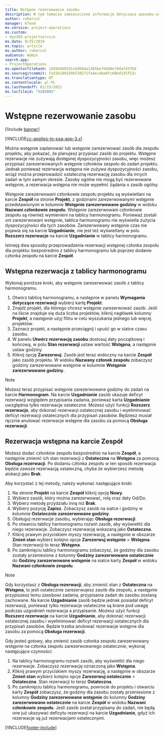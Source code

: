 ```yaml
---
title: Wstępne rezerwowanie zasobu
description: W tym temacie zamieszczono informacje dotyczące sposobu wstępnego planowania, czyli inaczej wstępnego rezerwowania, członków zespołu projektu.
author: ruhercul
manager: kfend
ms.service: project-operations
ms.custom:
- dyn365-projectservice
ms.date: 9/25/2019
ms.topic: article
ms.author: ruhercul
audience: Admin
search.app:
- ProjectOperations
ms.openlocfilehash: 1d2044692d1c6d694a1365be76dd8e7ddafd376d
ms.sourcegitcommit: fa32b1893286f20271fa4ec4be8fc68bd135f53c
ms.translationtype: HT
ms.contentlocale: pl-PL
ms.lasthandoff: 02/15/2021
ms.locfileid: "5285991"
---
```

# <a name="soft-book-a-resource"></a>Wstępne rezerwowanie zasobu

[!include [banner](../includes/psa-now-project-operations.md)]

[!INCLUDE[cc-applies-to-psa-app-3.x](../includes/cc-applies-to-psa-app-3x.md)]

Można wstępnie zaplanować lub wstępnie zarezerwować zasób dla zespołu projektu, aby pokazać, że planujesz przypisać zasób do projektu. Wstępne rezerwacje nie zużywają dostępnej dyspozycyjności zasobu, więc możesz przypisać zarezerwowanych wstępnie członków zespołu do zadań projektu. Jednak ponieważ rezerwacja wstępna nie zużywa dyspozycyjności zasobu, wciąż można przeprowadzić ostateczną rezerwację zasobu dla innych zadań w tym samym okresie. Zasoby ogólne nie mogą być rezerwowane wstępnie, a rezerwacja wstępna nie może wypełnić żądania o zasób ogólny.

Wstępnie zarezerwowani członkowie zespołu projektu są wyświetlani na karcie **Zespół** na stronie **Projekt**, z godzinami zarezerwowanymi wstępnie przedstawionymi w kolumnie **Wstępnie zarezerwowane godziny** w widoku **Nazwani członkowie zespołu**. Wstępnie zarezerwowani członkowie zespołu są również wymienieni na tablicy harmonogramu. Ponieważ zostali oni zarezerwowani wstępnie, tablica harmonogramu nie wyświetla zużycia dyspozycyjności dla tych zasobów. Zarezerwowany wstępnie czas nie pojawia się na karcie **Uzgadnianie**, nie jest też wyświetlany w polu **Rozszerz rezerwacje** na karcie **Uzgadnianie** w tablicy harmonogramu. 

Istnieją dwa sposoby przeprowadzenia rezerwacji wstępnej członka zespołu dla projektu: bezpośrednio z tablicy harmonogramu lub poprzez dodanie członka zespołu na karcie **Zespół**. 

## <a name="soft-book-from-the-schedule-board"></a>Wstępna rezerwacja z tablicy harmonogramu
Wykonaj poniższe kroki, aby wstępnie zarezerwować zasób z tablicy harmonogramu. 

1. Otwórz tablicę harmonogramu, a następnie w panelu **Wymagania dotyczące rezerwacji** wybierz kartę **Projekt**.
2. Znajdź projekt, dla którego chcesz wstępnie zarezerwować zasób. Jeśli na liście znajduje się duża liczba projektów, kliknij nagłówek kolumny **Projekt**, a następnie użyj filtru w celu wyszukania jednego lub więcej projektów.
3. Zaznacz projekt, a następnie przeciągnij i upuść go w siatce czasu zasobu.
5. W panelu **Utwórz rezerwację zasobu** dostosuj daty początkową i końcową, w polu **Stan rezerwacji** ustaw wartość **Wstępna**, a następnie ustaw godziny. 
6. Kliknij opcję **Zarezerwuj**. Zasób jest teraz widoczny na karcie **Zespół** jako zasób projektu. W widoku **Nazwany członek zespołu** zobaczysz godziny zarezerwowane wstępnie w kolumnie **Wstępnie zarezerwowane godziny**.

> [!NOTE]
> Możesz teraz przypisać wstępnie zarezerwowane godziny do zadań na karcie **Harmonogram**. Na karcie **Uzgadnianie** zasób ukazuje deficyt rezerwacji względem przypisania zadania, ponieważ karta **Uzgadnianie** uwzględnia tylko rezerwacje ostateczne. Możesz użyć funkcji **Rozszerz rezerwacje**, aby dokonać rezerwacji ostatecznej zasobu i wyeliminować deficyt rezerwacji ostatecznych dla przypisań zasobów. Będziesz musiał ręcznie anulować rezerwacje wstępne dla zasobu za pomocą **Obsługa rezerwacji**.

## <a name="soft-book-on-the-team-tab"></a>Rezerwacja wstępna na karcie Zespół

Możesz dodać członków zespołu bezpośrednio na karcie **Zespół**, a następnie zmienić ich stan rezerwacji z **Ostateczna** na **Wstępna** za pomocą **Obsługa rezerwacji**. Po dodaniu członka zespołu w ten sposób rezerwacja będzie zawsze rezerwacją ostateczną, chyba że wybierzesz metodę alokacji jako **Brak**.

Aby korzystać z tej metody, należy wykonać następujące kroki:

1. Na stronie **Projekt** na karcie **Zespół** kliknij opcję **Nowy**.
2. Wybierz zasób, który można zarezerwować, rolę oraz daty Od/Do.
3. Wybierz metodę przydziału inną niż **Brak**.
4. Wybierz pozycję **Zapisz**. Zobaczysz zasób na siatce i godziny w kolumnie **Ostatecznie zarezerwowane godziny**.
5. Obsługuj rezerwacje zasobu, wybierając **Obsługa rezerwacji**.
6. Po otwarciu tablicy harmonogramu rozwiń zasób, aby wyświetlić dla niego rezerwacje. Zobaczysz rezerwację wskazaną jako **Ostateczna**.
7. Kliknij prawym przyciskiem myszy rezerwację, a następnie w obszarze **Zmień stan** wybierz kolejno opcje **Zarezerwuj wstępnie** \> **Wstępna**. Stan rezerwacji to teraz **Wstępna**.
8. Po zamknięciu tablicy harmonogramu zobaczysz, że godziny dla zasobu zostały przeniesione z kolumny **Godziny zarezerwowane ostatecznie** do **Godziny zarezerwowane wstępnie** na siatce karty **Zespół** w widoku **Nazwani członkowie zespołu**.

> [!NOTE]
> Gdy korzystasz z **Obsługa rezerwacji**, aby zmienić stan z **Ostateczna** na **Wstępna**, to jeśli ostatecznie zarezerwujesz zasób dla zespołu, a następnie przypiszesz temu zasobowi zadania, przypisania zadań do zasobu zostaną zachowane. Na karcie **Uzgadnianie** zasób będzie jednak posiadał deficyt rezerwacji, ponieważ tylko rezerwacje ostateczne są brane pod uwagę podczas uzgodnień rezerwacja a przypisanie. Możesz użyć funkcji **Rozszerz rezerwacje** na karcie **Uzgadnianie**, aby dokonać rezerwacji ostatecznej zasobu i wyeliminować deficyt rezerwacji ostatecznych dla przypisań zasobów. Będzie trzeba anulować rezerwacje wstępne dla zasobu za pomocą **Obsługa rezerwacji**.

Gdy jesteś gotowy, aby zmienić zasób członka zespołu zarezerwowany wstępnie na członka zespołu zarezerwowanego ostatecznie, wykonaj następujące czynności:

1. Na tablicy harmonogramu rozwiń zasób, aby wyświetlić dla niego rezerwacje. Zobaczysz rezerwację oznaczoną jako **Wstępna**.
2. Kliknij prawym przyciskiem myszy rezerwację, a następnie w obszarze **Zmień stan** wybierz kolejno opcje **Zarezerwuj ostatecznie** \> **Ostateczna**. Stan rezerwacji to teraz **Ostateczna**.
3. Po zamknięciu tablicy harmonogramu, powrocie do projektu i otwarciu karty **Zespół** zobaczysz, że godziny dla zasobu zostały przeniesione z kolumny **Godziny zarezerwowane wstępnie** do kolumny **Godziny zarezerwowane ostatecznie** na karcie **Zespół** w widoku **Nazwani członkowie zespołu**. Jeśli zasób został przypisany do zadań, nie będą one już ukazywać deficytu rezerwacji na karcie **Uzgadnianie**, gdyż ich rezerwacje są już rezerwacjami ostatecznymi.



[!INCLUDE[footer-include](../includes/footer-banner.md)]
